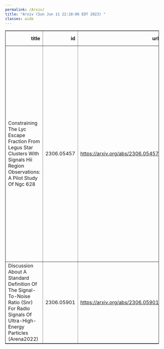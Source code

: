 ```yaml
---
permalink: /Arxiv/
title: "Arxiv (Sun Jun 11 22:10:06 EDT 2023) "
classes: wide
---
```

<table border="1" class="dataframe">
  <thead>
    <tr style="text-align: right;">
      <th>title</th>
      <th>id</th>
      <th>url</th>
      <th>authors</th>
      <th>Local Authors</th>
    </tr>
  </thead>
  <tbody>
    <tr>
      <td>Constraining The Lyc Escape Fraction From Legus Star Clusters With   Signals Hii Region Observations: A Pilot Study Of Ngc 628</td>
      <td>2306.05457</td>
      <td><a href="https://arxiv.org/abs/2306.05457" target="_blank">https://arxiv.org/abs/2306.05457</a></td>
      <td>J. W. Teh, K. Grasha, M. R. Krumholz, A. Battisti, D. Calzetti, L. Rousseau-Nepton, C. Rhea, A. Adamo, R. C. Kennicutt, E. K. Grebel, D. O. Cook, F. Combes, M. Messa, S. Linden, R. S. Klessen, J. M. Vilchez, M. Fumagalli, A. F. Mcleod, L. J. Smith, L. Chemin, J. Wang, E. Sabbi, E. Sacchi, A. Petric, L. Della Bruna, A. Boselli</td>
      <td>Ji Wang</td>
    </tr>
    <tr>
      <td>Discussion About A Standard Definition Of The Signal-To-Noise Ratio   (Snr) For Radio Signals Of Ultra-High-Energy Particles (Arena2022)</td>
      <td>2306.05901</td>
      <td><a href="https://arxiv.org/abs/2306.05901" target="_blank">https://arxiv.org/abs/2306.05901</a></td>
      <td>Frank G. Schröder, Amy L. Connolly, Tim Huege, Abdul Rehman</td>
      <td>Amy Connolly</td>
    </tr>
  </tbody>
</table>